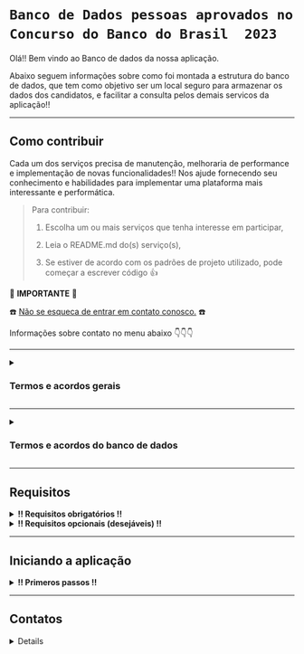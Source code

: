 
# `Banco de Dados pessoas aprovados no Concurso do Banco do Brasil  2023`

Olá!! Bem vindo ao Banco de dados da nossa aplicação.

Abaixo seguem informações sobre como foi montada a estrutura do banco de dados, que tem como objetivo ser um local seguro para armazenar os dados dos candidatos, e facilitar a consulta pelos demais servicos da aplicação!!

<hr>

## Como contribuir ##
Cada um dos serviços precisa de manutenção, melhoraria de performance e implementação de novas funcionalidades!!
Nos ajude fornecendo seu conhecimento e habilidades para implementar uma plataforma mais interessante e performática.

  > Para contribuir:
  >
  > 1. Escolha um ou mais serviços que tenha interesse em participar,
  >
  > 2. Leia o README.md do(s) serviço(s),
  >  
  > 3. Se estiver de acordo com os padrões de projeto utilizado, pode começar a escrever código :thumbsup:

:loudspeaker: **IMPORTANTE** :loudspeaker:

:telephone: [Não se esqueca de entrar em contato conosco.](#contatos) :telephone:

Informações sobre contato no menu abaixo :point_down::point_down::point_down:

<hr>

<details>

  <summary>
    <strong>
      <h3>
        Termos e acordos gerais
      </h3>
    </strong>
  </summary>

Aos interessados em particiar do projeto, segue abaixo as recomendações e regras a serem seguidas pelos contribuidores.
  - Cada serviço tem suas regras e recomendações específicas, consulte o README.md de cada serviço para mais detalhes.
  - Padrões de projeto devem ser seguidos, a fim de se evitar conflitos.
  - Para todos os serviços utilizamos a estrutura de [Git](https://blog.rocketseat.com.br/iniciando-com-git-github/) e [Git Flow](https://medium.com/trainingcenter/utilizando-o-fluxo-git-flow-e63d5e0d5e04).
  - Todos os serviços se integram através de containers [docker](https://www.docker.com/) - para mais informações sobre containers [docker / docker compose / docker-cli](https://docs.docker.com/get-started/overview/) consulte a documentação.
  - Pull requests seomente serão mergeados após aprovação de pelo menos 1 (um) outro colaborador.

</details>

<hr>

<details>

  <summary>
    <strong>
      <h3>
        Termos e acordos do banco de dados
      </h3>
    </strong>
  </summary>

O banco utilizado para o projeto escolhido foi o **Postgres**.
Especificações do banco de dados:
  - Relacional;
  - Tabelas terão a primeira letra do nome maiúscula;
  - Tabelas terão o nome no prefencialmente no plural;
  - [Snake case](https://en.wikipedia.org/wiki/Snake_case),
  - Todos os nomes das entidades, colunas, tabelas devem estar em inglês
  - 3FN - (3ª forma normal), para mais informações sobre normalização de tabelas acesse [esse link](https://learn.microsoft.com/pt-br/office/troubleshoot/access/database-normalization-description)

#### Qualquer alteração da modelagem do banco de dados deverá seguir as especificações acima mencionadas. ####

## Estrutura ##
O Banco está normalizado até a 3ª forma normal (3FN).
A entidades existentes no banco são:
  - Usuários (todos os aprovados no certame) - `Users`;
  - Ranking global (classificação de todos os usuários) - `Global_ranking`;
  - Ranking PCD (classificação exclusiva dos usuários PCD - Pessoa Com Deficiência) - `Pcd_ranking`;
  - Ranking PPP (classificação exclusiva dos usuários PPP - Pessoa Preta ou Parda) - `Ppp_ranking`;
  - Status do usuário (ultimo status do usuário na lista de convocação) - `Status_users`
  - Lotação (departamente e localidade do usuário convocado) - `Job_locations`
  - Turma (turma de ingresso do usuário para treinamento) - `Classes`
  - Cidades (cidades disponíveis para lotação do usuário convocado) - `Cities`
  - Departamento (departamentos disponíveis para lotação do usuário convocado) - `Departments`

  Segue abaixo um diagrama de entidade e relacionamento:

  ![diagrama de entidade e relacionamento](./images/diagrama-de-entidade-e-relacionamento.png)
  
</details>

<hr>

## Requisitos ##

<details>

  <summary>
    <strong>
      !! Requisitos obrigatórios !!
    </strong>
  </summary>
  
  <br>
  
  1. Docker :red_circle::

       - Para verificar a instalação do `docker` execute no terminal:

         ```
         $ docker --version
         ```

         caso o retorno seja algo como:

         ```
         $ docker: command not found
         ```

         siga pra este [link - Instalação do Docker Engine -](https://docs.docker.com/engine/install/) para realizar a instalação do Docker.

</details>

<details>
  <summary>
    <strong>
      !! Requisitos opcionais (desejáveis) !!
    </strong>
  </summary>

  <br>

  1. Node.js :green_circle::
     
      - Para verificar a instalação do `node` execute no terminal:

        ```
        $ node --version
        ```

        caso o retorno seja algo como:

        ```
        $ Command 'node' not found, but can be installed with:
        $ sudo apt install nodejs
        ```

        siga pra este [link - Inslação do Node através do NVM -](https://github.com/nvm-sh/nvm#installing-and-updating) para realizar a instalação do node.js.

  <br>
  <br>

  2. Python versão 3 ou superior :green_circle::

       - Para verificar a instalção do `python3` execute no terminal:

         ```
         $ python3 --version
         ```

         caso o retorno seja algo como:

         ```
         $ command not found: python
         ```

         siga para esse [link - Instalação do python -](https://wiki.python.org/moin/BeginnersGuide/Download) para realizar a instalação do python 3 ou superior.
  
</details>

<hr>

## Iniciando a aplicação ##

<details>

   <summary>
     <strong>
       ‼ Primeros passos !!
     </strong>
   </summary>

  <br>

   1. Clone o repositório
      
      - Use um dos comandos abaixo:
        - `git clone git@github.com:TheWonderRat/quem_ta_on_no_bb.git`
        - `git clone https://github.com/TheWonderRat/quem_ta_on_no_bb.git`
      - Entre na pasta do repositório que você acabou de clonar:
        - `cd quem_ta_on_no_bb`
      - Entre na pasta do banco de dados:
        - `cd database` 

  <br>
  <br>
   
  2. Crie um arquvivo `.env`:
   
      - Use o comando abaixo para criar um arquivo `.env` para definir as variáveis de ambiente:

        ```
        $ touch .env
        ```
    
      - Abra o arquivo `.env` no editor de códido de sua preferência e defina as seguintes variáveis de ambiente:

        ```
        1.  PORT_DB=defina_uma_porta
        2.  POSTGRES_USER=defina_um_usuário
        3.  POSTGRES_PASSWORD=defina_uma_senha
        4.  POSTGRES_DB=defina_o_nome_do_db
        ```

      - dentro do diretório há um arquivo de nome `.env.example` a título ilustrativo.
        
      - caso não tenha familiaridae com alguma das variáveis de ambiente citadas acima consulte:
          - [PostgresSQL](https://www.postgresql.org/docs/16/tutorial.html) ou [docker-postgres](https://hub.docker.com/_/postgres)

  <br>
  <br>
  
  3. Inicie o conatainer do banco de dados com o Docker:

       - Use os comandos:

         ```
         $ docker build -t database .
         $ docker run --name db --env-file .env -p 5432:5432 -v ./data:/var/lib/postgresql/data --rm --network=aprovados_bb -d database
         ```

  <br>
  <br>
  
  4. Após todo o processamento, e esperado que o banco de dados esteja operacional.
     - Para verificar o funcionando do service inicie alguma aplicação para acesso ao banco. Ex.: [Dbeaver](https://dbeaver.io/download/), [pgAdmin](https://www.pgadmin.org/)
     - Caso queria acessar via terminal use os comandos:

       ```
       $ docker exec -i -t db sh
       $ psql -U $POSTGRES_USER -d $POSTGRES_DB -h localhost -p 5432 -W
       ```
           
</details>

<hr>

## Contatos ##

<details>
  
### **Envie** uma mensagem para os nossos colaboradores. ###
>  Tire dúvidas!
>
> Proponha mudanças!
>
> Informe que tem interesse em colaborar, e em que parte pode ajudar!
>
> De feedback sobre as implementações!
>
> Nos ajude a fazer essa aplicação algo INCRÍVEL! :star_struck:

Colaboradores :busts_in_silhouette: :

  -  Felipe
      - ![image](https://img.shields.io/badge/Gmail-D14836?style=for-the-badge&logo=gmail&logoColor=white) :: felipe.raindo+dev@gmail.com
        
      - ![image](https://img.shields.io/badge/GitHub-100000?style=for-the-badge&logo=github&logoColor=white) :: @feliperaindo
        
      - ![image](https://img.shields.io/badge/LinkedIn-0077B5?style=for-the-badge&logo=linkedin&logoColor=white) :: @feliperaindo
        
      - ![image](https://dcbadge.vercel.app/api/shield/555185291770593302) :: @sazanh

</details>
